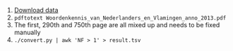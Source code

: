 1. [Download data](https://biblio.ugent.be/publication/4268774)
2. `pdftotext Woordenkennis_van_Nederlanders_en_Vlamingen_anno_2013.pdf`
3. The first, 290th and 750th page are all mixed up and needs to be fixed manually
4. `./convert.py | awk 'NF > 1' > result.tsv`
